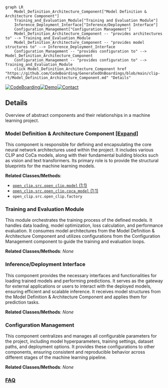 ```mermaid
graph LR
    Model_Definition_Architecture_Component["Model Definition & Architecture Component"]
    Training_and_Evaluation_Module["Training and Evaluation Module"]
    Inference_Deployment_Interface["Inference/Deployment Interface"]
    Configuration_Management["Configuration Management"]
    Model_Definition_Architecture_Component -- "provides architectures to" --> Training_and_Evaluation_Module
    Model_Definition_Architecture_Component -- "provides model structures to" --> Inference_Deployment_Interface
    Configuration_Management -- "provides configuration to" --> Model_Definition_Architecture_Component
    Configuration_Management -- "provides configuration to" --> Training_and_Evaluation_Module
    click Model_Definition_Architecture_Component href "https://github.com/CodeBoarding/GeneratedOnBoardings/blob/main/clip-rt/Model_Definition_Architecture_Component.md" "Details"
```

[![CodeBoarding](https://img.shields.io/badge/Generated%20by-CodeBoarding-9cf?style=flat-square)](https://github.com/CodeBoarding/GeneratedOnBoardings)[![Demo](https://img.shields.io/badge/Try%20our-Demo-blue?style=flat-square)](https://www.codeboarding.org/demo)[![Contact](https://img.shields.io/badge/Contact%20us%20-%20contact@codeboarding.org-lightgrey?style=flat-square)](mailto:contact@codeboarding.org)

## Details

Overview of abstract components and their relationships in a machine learning project.

### Model Definition & Architecture Component [[Expand]](./Model_Definition_Architecture_Component.md)
This component is responsible for defining and encapsulating the core neural network architectures used within the project. It includes various CLIP and CoCa models, along with their fundamental building blocks such as vision and text transformers. Its primary role is to provide the structural blueprints for the machine learning models.


**Related Classes/Methods**:

- <a href="https://github.com/clip-rt/clip-rt/blob/main/open_clip/src/open_clip/model.py#L1-L1" target="_blank" rel="noopener noreferrer">`open_clip.src.open_clip.model` (1:1)</a>
- <a href="https://github.com/clip-rt/clip-rt/blob/main/open_clip/src/open_clip/coca_model.py#L1-L1" target="_blank" rel="noopener noreferrer">`open_clip.src.open_clip.coca_model` (1:1)</a>
- `open_clip.src.open_clip.factory`


### Training and Evaluation Module
This module orchestrates the training process of the defined models. It handles data loading, model optimization, loss calculation, and performance evaluation. It consumes model architectures from the Model Definition & Architecture Component and utilizes configurations from the Configuration Management component to guide the training and evaluation loops.


**Related Classes/Methods**: _None_

### Inference/Deployment Interface
This component provides the necessary interfaces and functionalities for loading trained models and performing predictions. It serves as the gateway for external applications or users to interact with the deployed models, ensuring efficient and scalable inference. It receives model structures from the Model Definition & Architecture Component and applies them for prediction tasks.


**Related Classes/Methods**: _None_

### Configuration Management
This component centralizes and manages all configurable parameters for the project, including model hyperparameters, training settings, dataset paths, and deployment options. It provides these configurations to other components, ensuring consistent and reproducible behavior across different stages of the machine learning pipeline.


**Related Classes/Methods**: _None_



### [FAQ](https://github.com/CodeBoarding/GeneratedOnBoardings/tree/main?tab=readme-ov-file#faq)